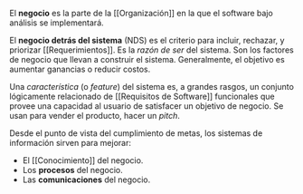 El **negocio** es la parte de la [[Organización]] en la que el software bajo análisis se implementará. 

El **negocio detrás del sistema** (NDS) es el criterio para incluir, rechazar, y priorizar [[Requerimientos]]. Es la *razón de ser* del sistema. Son los factores de negocio que llevan a construir el sistema. Generalmente, el objetivo es aumentar ganancias o reducir costos.

Una *característica* (o *feature*) del sistema es, a grandes rasgos, un conjunto lógicamente relacionado de [[Requisitos de Software]] funcionales que provee una capacidad al usuario de satisfacer un objetivo de negocio. Se usan para vender el producto, hacer un *pitch*.

Desde el punto de vista del cumplimiento de metas, los sistemas de información sirven para mejorar:

- El [[Conocimiento]] del negocio.
- Los **procesos** del negocio.
- Las **comunicaciones** del negocio.
